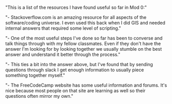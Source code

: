 "This is a list of the resources I have found useful so far in Mod 0:"

"- Stackoverflow.com is an amazing resource for all aspects of the software/coding universe.  I even used this back when I did GIS and needed internal answers that required some level of scripting."

"- One of the most useful steps I've done so far has been to converse and talk things through with my fellow classmates.  Even if they don't have the answer I'm looking for by looking together we usually stumble on the best answer and understand it better through the process."

"- This ties a bit into the answer above, but I've found that by sending questions through slack I get enough information to usually piece something together myself."

"- The FreeCodeCamp website has some useful information and forums.  It's nice because most people on that site are learning as well so their questions often mirror my own."
